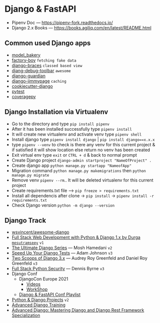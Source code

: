 # Django & FastAPI

- Pipenv Doc — https://pipenv-fork.readthedocs.io/
- Django 2.x Books — https://books.agiliq.com/en/latest/README.html

## Common used Django apps

- [model_bakery](https://github.com/model-bakers/model_bakery)
- [factory-boy](https://github.com/FactoryBoy/factory_boy) `fetching fake data`
- [django-braces](https://github.com/brack3t/django-braces) `classed based view`
- [djang-debug-toolbar](https://github.com/jazzband/django-debug-toolbar) `awesome`
- [django-guardian](https://github.com/django-guardian/django-guardian)
- [django-jimmypage](https://github.com/yourcelf/django-jimmypage) `caching`
- [cookiecutter-django](https://github.com/cookiecutter/cookiecutter-django)
- [pytest](https://github.com/pytest-dev/pytest)
- [coveragepy](https://github.com/nedbat/coveragepy)

## Django Installation via Virtualenv

- Go to the directory and type `pip install pipenv`
- After it has been installed successfully type `pipenv install`
- It will create new virtualenv and activate venv type `pipenv shell`
- Install django type `pipenv install django` | `pip install django==x.x.x`
- type `pipenv --venv` to check is there any venv for this current project & if satisfied it will show location else return no venv has been created
- Exit virtual env type `exit` or `CTRL + d` & back to normal prompt
- Create Django project `django-admin startproject "NameOfProject" .`
- Create django app `python manage.py startapp "NameofApp"`
- Migration command `python manage.py makemigrations` then `python manage.py migrate`
- Remove venv `pipenv --rm`.. It will be deleted virtualenv for this current project
- Create requirements.txt file --> `pip freeze > requirements.txt`
- Install all dependencis after clone -> `pip install` -> `pipenv install -r requirements.txt`
- Check Django version `python -m django --version`

## Django Track

- [wsvincent/awesome-django](https://github.com/wsvincent/awesome-django)
- [Full Stack Web Development with Python & Django 1.x by Durga `mesutramseey`](https://www.youtube.com/playlist?list=PL1pDVBmUq2HS_Uri7Begq3aOBLlFQ52pp) `v1`
- [The Ultimate Django Series](https://codewithmosh.com/p/the-ultimate-django-series) — Mosh Hamedani `v2`
- [Speed Up Your Django Tests](https://adamchainz.gumroad.com/l/suydt) — Adam Johnson `v3`
- [Two Scoops of Django 3.x](https://www.feldroy.com/books/two-scoops-of-django-3-x) — Audrey Roy Greenfeld and Daniel Roy Greenfeld `v3`
- [Full Stack Python Security](https://www.manning.com/books/full-stack-python-security) — Dennis Byrne `v3`
- Django Conf
    - DjangoCon Europe 2021
        - [Videos](https://www.youtube.com/playlist?list=PLY_che_OEsX0C5IkZcqPlrbKvce178kFD)
        - [WorkShop](https://www.youtube.com/playlist?list=PLY_che_OEsX2KIIqShIrNgoxvBgNJP_ye)
    - [Django & FastAPI Conf Playlist](https://www.youtube.com/playlist?list=PLshEJn4_ZJAawWMcHoHM_zTKCzjkgSnFY)
- [Python & Django Projects](https://www.youtube.com/playlist?list=PLshEJn4_ZJAYffGl55VlOWJYoKIK7bzjv) `v2`
- [Advanced Django Training](https://django-advanced-training.readthedocs.io/en/latest/)
- [Advanced Django: Mastering Django and Django Rest Framework Specialization](https://www.coursera.org/specializations/codio-advanced-django-and-django-rest-framework)
